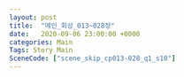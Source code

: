 ```yaml
---
layout: post
title:  "메인_회상_013~028장"
date:   2020-09-06 23:00:00 +0000
categories: Main
Tags: Story Main
SceneCode: ["scene_skip_cp013-028_q1_s10"]
---
```


